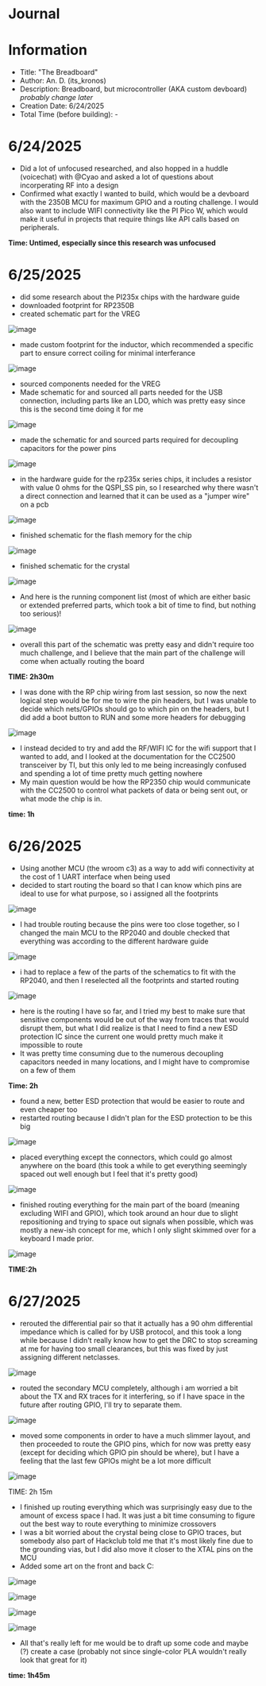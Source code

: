 # Journal

# Information
- Title: "The Breadboard"
- Author: An. D. (its_kronos)
- Description: Breadboard, but microcontroller (AKA custom devboard) *probably change later*
- Creation Date: 6/24/2025
- Total Time (before building): - 

# 6/24/2025

- Did a lot of unfocused researched, and also hopped in a huddle (voicechat) with @Cyao and asked a lot of questions about incorperating RF into a design
- Confirmed what exactly I wanted to build, which would be a devboard with the 2350B MCU for maximum GPIO and a routing challenge. I would also want to include WIFI connectivity like the PI Pico W, which would make it useful in projects that require things like API calls based on peripherals.

**Time: Untimed, especially since this research was unfocused**

# 6/25/2025

* did some research about the PI235x chips with the hardware guide
* downloaded footprint for RP2350B
* created schematic part for the VREG

![image](https://github.com/user-attachments/assets/2da23498-85c1-4c00-875b-4e9df5356662)


* made custom footprint for the inductor, which recommended a specific part to ensure correct coiling for minimal interferance

![image](https://github.com/user-attachments/assets/ef40a38a-5f6b-4a9a-96e1-944912b26bc9)


* sourced components needed for the VREG
* Made schematic for and sourced all parts needed for the USB connection, including parts like an LDO, which was pretty easy since this is the second time doing it for me

![image](https://github.com/user-attachments/assets/d1e8e4bb-9f0f-4053-9510-2f34f432481e)


* made the schematic for and sourced parts required for decoupling capacitors for the power pins

![image](https://github.com/user-attachments/assets/61debbe0-ebfb-4067-b006-c1bbf4b9f808)


* in the hardware guide for the rp235x series chips, it includes a resistor with value 0 ohms for the QSPI_SS pin, so I researched why there wasn't a direct connection and learned that it can be used as a "jumper wire" on a pcb

![image](https://github.com/user-attachments/assets/1b900ae6-95dd-4f24-a72c-8a1fba96c165)

* finished schematic for the flash memory for the chip

![image](https://github.com/user-attachments/assets/d81e52d5-0797-4207-80ed-3a545993abe8)


* finished schematic for the crystal

![image](https://github.com/user-attachments/assets/c8072dcb-63ff-4bae-b3fc-23d0c1280476)


- And here is the running component list (most of which are either basic or extended preferred parts, which took a bit of time to find, but nothing too serious)!

![image](https://github.com/user-attachments/assets/902b7856-4243-45de-bd03-334c5ceb2df2)


- overall this part of the schematic was pretty easy and didn't require too much challenge, and I believe that the main part of the challenge will come when actually routing the board

**TIME: 2h30m**

* I was done with the RP chip wiring from last session, so now the next logical step would be for me to wire the pin headers, but I was unable to decide which nets/GPIOs should go to which pin on the headers, but I did add a boot button to RUN and some more headers for debugging

![image](https://github.com/user-attachments/assets/944420b2-67c0-4f00-bf80-fd934d120c2c)

* I instead decided to try and add the RF/WIFI IC for the wifi support that I wanted to add, and I looked at the documentation for the CC2500 transceiver by TI, but this only led to me being increasingly confused and spending a lot of time pretty much getting nowhere
* My main question would be how the RP2350 chip would communicate with the CC2500 to control what packets of data or being sent out, or what mode the chip is in.


**time: 1h**

# 6/26/2025

* Using another MCU (the wroom c3) as a way to add wifi connectivity at the cost of 1 UART interface when being used
* decided to start routing the board so that I can know which pins are ideal to use for what purpose, so i assigned all the footprints

![image](https://github.com/user-attachments/assets/9298c907-adc1-4508-9a1d-cd949ea0405e)


* I had trouble routing because the pins were too close together, so I changed the main MCU to the RP2040 and double checked that everything was according to the different hardware guide

![image](https://github.com/user-attachments/assets/3628c8ea-95b3-43e8-b645-53cbb77f72dc)


* i had to replace a few of the parts of the schematics to fit with the RP2040, and then I reselected all the footprints and started routing

![image](https://github.com/user-attachments/assets/22a9316c-8716-49b5-8ddf-000d00cae4c3)


* here is the routing I have so far, and I tried my best to make sure that sensitive components would be out of the way from traces that would disrupt them, but what I did realize is that I need to find a new ESD protection IC since the current one would pretty much make it impossible to route
* It was pretty time consuming due to the numerous decoupling capacitors needed in many locations, and I might have to compromise on a few of them 


**Time: 2h**

* found a new, better ESD protection that would be easier to route and even cheaper too
* restarted routing because I didn't plan for the ESD protection to be this big

![image](https://github.com/user-attachments/assets/51310495-d62c-4185-be19-6e7bbe835603)


* placed everything except the connectors, which could go almost anywhere on the board (this took a while to get everything seemingly spaced out well enough but I feel that it's pretty good)

![image](https://github.com/user-attachments/assets/765502e2-df04-4da1-9bb2-a3c24e8a107c)


* finished routing everything for the main part of the board (meaning excluding WIFI and GPIO), which took around an hour due to slight repositioning and trying to space out signals when possible, which was mostly a new-ish concept for me, which I only slight skimmed over for a keyboard I made prior.

![image](https://github.com/user-attachments/assets/230ba348-8aa4-40d8-9ee5-b88bd68caf82)

**TIME:2h**

# 6/27/2025

* rerouted the differential pair so that it actually has a 90 ohm differential impedance which is called for by USB protocol, and this took a long while because I didn't really know how to get the DRC to stop screaming at me for having too small clearances, but this was fixed by just assigning different netclasses.

![image](https://github.com/user-attachments/assets/e25c85dc-2b6b-48a4-ae40-6c867b012729)


* routed the secondary MCU completely, although i am worried a bit about the TX and RX traces for it interfering, so if I have space in the future after routing GPIO, I'll try to separate them.

![image](https://github.com/user-attachments/assets/34b2d76f-e1e5-4499-862b-68d77f65f4e8)


* moved some components in order to have a much slimmer layout, and then proceeded to route the GPIO pins, which for now was pretty easy (except for deciding which GPIO pin should be where), but I have a feeling that the last few GPIOs might be a lot more difficult

![image](https://github.com/user-attachments/assets/546a7992-ba91-4d1e-a8ba-cae6113803da)



TIME: 2h 15m

* I finished up routing everything which was surprisingly easy due to the amount of excess space I had. It was just a bit time consuming to figure out the best way to route everything to minimize crossovers
* I was a bit worried about the crystal being close to GPIO traces, but somebody also part of Hackclub told me that it's most likely fine due to the grounding vias, but I did also move it closer to the XTAL pins on the MCU
* Added some art on the front and back C:

![image](https://github.com/user-attachments/assets/6832c15f-6d53-4862-ba1c-306d291e18b8)

![image](https://github.com/user-attachments/assets/2edf8ba0-e7a7-4991-9acc-0fa04d617e89)

![image](https://github.com/user-attachments/assets/33ca0cb7-a177-42f1-857f-51fd17137526)

![image](https://github.com/user-attachments/assets/70c8e87b-0a2c-42e2-8d56-9ad9d710b602)


* All that's really left for me would be to draft up some code and maybe (?) create a case (probably not since single-color PLA wouldn't really look that great for it)


**time: 1h45m** 




